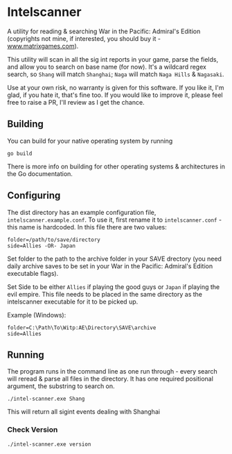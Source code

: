 # Intelscanner

A utility for reading & searching War in the Pacific: Admiral's Edition 
(copyrights not mine, if interested, you should buy it - www.matrixgames.com).

This utility will scan in all the sig int reports in your game, parse the fields,
and allow you to search on base name (for now). It's a wildcard regex search, so
`Shang` will match `Shanghai`; `Naga` will match `Naga Hills` & `Nagasaki`.

Use at your own risk, no warranty is given for this software. If you like it, I'm glad,
if you hate it, that's fine too. If you would like to improve it, please feel free to
raise a PR, I'll review as I get the chance.

## Building

You can build for your native operating system by running

```
go build
```

There is more info on building for other operating systems & architectures in the Go
documentation.

## Configuring

The dist directory has an example configuration file, `intelscanner.example.conf`. To
use it, first rename it to `intelscanner.conf` - this name is hardcoded. In this file
there are two values:

```
folder=/path/to/save/directory
side=Allies -OR- Japan
```

Set folder to the path to the archive folder in your SAVE drectory (you need daily 
archive saves to be set in your War in the Pacific: Admiral's Edition executable flags).

Set Side to be either `Allies` if playing the good guys or `Japan` if playing the evil
empire. This file needs to be placed in the same directory as the intelscanner executable
for it to be picked up.

Example (Windows):
```
folder=C:\Path\To\Witp:AE\Directory\SAVE\archive
side=Allies
```

## Running
The program runs in the command line as one run through - every search will reread & parse
all files in the directory. It has one required positional argument, the substring to search
on.

```
./intel-scanner.exe Shang
```

This will return all sigint events dealing with Shanghai

### Check Version

```
./intel-scanner.exe version
```